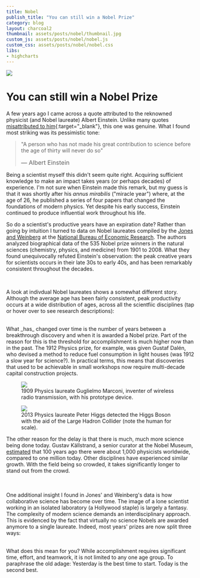 ```yaml
---
title: Nobel
publish_title: "You can still win a Nobel Prize"
category: blog
layout: charcoal2
thumbnail: assets/posts/nobel/thumbnail.jpg
custom_js: assets/posts/nobel/nobel.js
custom_css: assets/posts/nobel/nobel.css
libs:
- highcharts
---
```


<img class="banner" src="{{site.baseurl}}/assets/posts/nobel/medal_banner.jpg">

You can still win a Nobel Prize
==

A few years ago I came across a quote attributed to the reknowned physicist (and Nobel laureate) Albert Einstein. Unlike many quotes [misattributed to him](https://en.wikiquote.org/wiki/Albert_Einstein#Misattributed){:target="_blank"}, this one was genuine. What I found most striking was its pessimistic tone: 

> "A person who has not made his great contribution to science before the age of thirty will never do so" 
> 
> <span style="font-size: 1rem">&mdash; Albert Einstein</span>

Being a scientist myself this didn't seem quite right. Acquiring sufficient knowledge to make an impact takes years (or perhaps decades) of experience. I'm not sure when Einstein made this remark, but my guess is that it was shortly after his _annus mirabilis_ ("miracle year") where, at the age of 26, he published a series of four papers that changed the foundations of modern physics. Yet despite his early success, Einstein continued to produce influential work throughout his life.

So do a scientist's productive years have an expiration date? Rather than going by intuition I turned to data on Nobel laureates compiled by the [Jones and Weinberg](http://www.pnas.org/content/108/47/18910) at the [National Bureau of Economic Research](http://www.pnas.org/content/108/47/18910). The authors analyzed biographical data of the 535 Nobel prize winners in the natural sciences (chemistry, physics, and medicine) from 1901 to 2008. What they found unequivocally refuted Einstein's observation: the peak creative years for scientists occurs in their late 30s to early 40s, and has been remarkably consistent throughout the decades.

<div class="nobel-chart" id="avg-age-of-discovery"></div>
<br/>

A look at indivdual Nobel laureates shows a somewhat different story. Although the average age has been fairly consistent, peak productivity occurs at a wide distribution of ages, across all the scientfiic disciplines (tap or hover over to see research descriptions): 

<!--
<div class="nobel-chart" id="container1"></div>
Julis Axelrod
-->
<div class="nobel-chart" id="individual-age-of-discovery"></div>
<!-- William Lawrence Bragg -->
<br/>
What _has_ changed over time is the number of years between a breakthrough discovery and when it is awarded a Nobel prize. Part of the reason for this is the threshold for accomplishment is much higher now than in the past. The 1912 Physics prize, for example, was given Gustaf Dalén, who devised a method to reduce fuel consumption in light houses (was 1912 a slow year for science?). In practical terms, this means that discoveries that used to be achievable in small workshops now require multi-decade capital construction projects.

<div class="row">
	<div class="col-12 col-md-6">
		<figure>
		<img src="{{site.baseurl}}/assets/posts/nobel/marconi.jpg" class="w100">
		<figcaption>1909 Physics laureate Guglielmo Marconi, inventer of wireless radio transmission, with his prototype device.</figcaption>
		</figure>
	</div>
	<div class="col-12 col-md-6">
		<figure>
		<img src="{{site.baseurl}}/assets/posts/nobel/large_hadron_collider.jpg" class="w100">
		<figcaption>2013 Physics laureate Peter Higgs detected the Higgs Boson with the aid of the Large Hadron Collider (note the human for scale). </figcaption>
		</figure>
	</div>	
</div>

The other reason for the delay is that there is much, much more science being done today. Gustav Källstrand, a senior curator at the Nobel Museum, [estimated](http://www.bbc.com/news/science-environment-37578899) that 100 years ago there were about 1,000 physicists worldwide, compared to one million today. Other disciplines have experienced similar growth. With the field being so crowded, it takes significantly longer to stand out from the crowd.

<div class="nobel-chart" id="avg-years-of-delay"></div>
<br/>
<div class="nobel-chart" id="individual-years-of-delay"></div>
<!-- Alex Muller -->
<br/>
One additional insight I found in Jones' and Weinberg's data is how collaborative science has become over time. The image of a lone scientist working in an isolated laboratory (a Hollywood staple) is largely a fantasy. The complexity of modern science demands an interdisciplinary approach. This is evidenced by the fact that virtually no science Nobels are awarded anymore to a single laureate. Indeed, most years' prizes are now split three ways:

<div class="nobel-chart" id="avg-num-winners"></div>
<br/>

What does this mean for you? While accomplishment requires significant time, effort, and teamwork, it is not limited to any one age group. To paraphrase the old adage: Yesterday is the best time to start. Today is the second best.